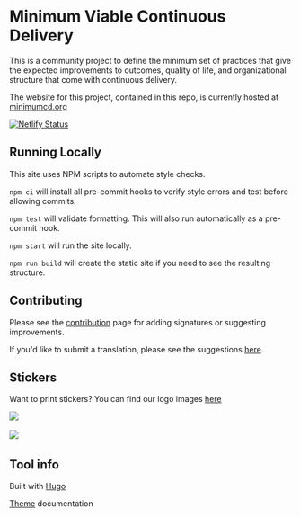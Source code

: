 # Minimum Viable Continuous Delivery

This is a community project to define the minimum set of practices that give the expected improvements to outcomes, quality of life, and organizational structure that come with continuous delivery.

The website for this project, contained in this repo, is currently hosted at [minimumcd.org](https://minimumcd.org/minimumcd/)

[![Netlify Status](https://api.netlify.com/api/v1/badges/d9c2de6c-4010-4e9c-b03a-9b303cfbfdf0/deploy-status)](https://app.netlify.com/sites/minimumcd/deploys)

## Running Locally

This site uses NPM scripts to automate style checks.

`npm ci` will install all pre-commit hooks to verify style errors and test before allowing commits.

`npm test` will validate formatting. This will also run automatically as a pre-commit hook.

`npm start` will run the site locally.

`npm run build` will create the static site if you need to see the resulting structure.

## Contributing

Please see the [contribution](CONTRIBUTING.md) page for adding signatures or suggesting improvements.

If you'd like to submit a translation, please see the suggestions [here](TRANSLATING.md).

## Stickers

Want to print stickers? You can find our logo images [here](https://github.com/Minimum-CD/cd-manifesto/blob/master/static/images)

![](<img src="static/images/minimumCD-logo-hex.png" alt="MinCD Hex" height="150px">)

![](<img src="static/images/minimumCD-Tagline.png" alt="MinCD Hex" height="150px">)

## Tool info

Built with [Hugo](https://gohugo.io/)

[Theme](https://docport.netlify.app/docport-theme/) documentation

